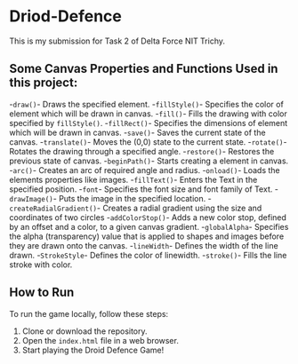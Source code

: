 # Driod-Defence
 This is my submission for Task 2 of Delta Force NIT Trichy.


## Some Canvas Properties and Functions Used in this project:
-`draw()`- Draws the specified element.
-`fillStyle()`- Specifies the color of element which will be drawn in canvas.
-`fill()`- Fills the drawing with color specified by `fillStyle()`.
-`fillRect()`- Specifies the dimensions of element which will be drawn in canvas.
-`save()`- Saves the current state of the canvas.
-`translate()`- Moves the (0,0) state to the current state.
-`rotate()`- Rotates the drawing through a specified angle.
-`restore()`- Restores the previous state of canvas.
-`beginPath()`- Starts creating a element in canvas.
-`arc()`- Creates an arc of required angle and radius.
-`onload()`- Loads the elements properties like images.
-`fillText()`- Enters the Text in the specified position.
-`font`- Specifies the font size and font family of Text.
-`drawImage()`- Puts the image in the specified location.
-`createRadialGradient()`- Creates a radial gradient using the size and coordinates of two circles
-`addColorStop()`- Adds a new color stop, defined by an offset and a color, to a given canvas gradient.
-`globalAlpha`- Specifies the alpha (transparency) value that is applied to shapes and images before they are drawn onto the canvas.
-`lineWidth`- Defines the width of the line drawn.
-`StrokeStyle`- Defines the color of linewidth.
-`stroke()`- Fills the line stroke with color.


## How to Run

To run the game locally, follow these steps:

1. Clone or download the repository.
2. Open the `index.html` file in a web browser.
3. Start playing the Droid Defence Game!